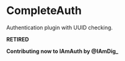 # CompleteAuth
Authentication plugin with UUID checking.

__RETIRED__

**Contributing now to IAmAuth by @IAmDig_**
